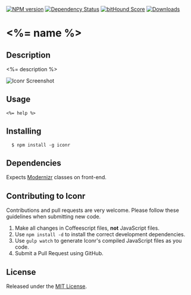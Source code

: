 [![NPM version](http://img.shields.io/npm/v/iconr.svg?style=flat)](https://www.npmjs.org/package/iconr)
[![Dependency Status](http://img.shields.io/david/okize/iconr.svg?style=flat)](https://david-dm.org/okize/iconr)
[![bitHound Score](https://www.bithound.io/github/okize/iconr/badges/score.svg)](https://www.bithound.io/github/okize/iconr)
[![Downloads](http://img.shields.io/npm/dm/iconr.svg?style=flat)](https://www.npmjs.org/package/iconr)

# <%= name %>

## Description
<%= description %>

![Iconr Screenshot](https://raw.github.com/okize/iconr/gh-pages/iconr-screenshot.gif)

## Usage

```
<%= help %>
```

## Installing

```
  $ npm install -g iconr
```

## Dependencies

Expects [Modernizr](http://modernizr.com/) classes on front-end.

## Contributing to Iconr

Contributions and pull requests are very welcome. Please follow these guidelines when submitting new code.

1. Make all changes in Coffeescript files, **not** JavaScript files.
2. Use `npm install -d` to install the correct development dependencies.
3. Use `gulp watch` to generate Iconr's compiled JavaScript files as you code.
4. Submit a Pull Request using GitHub.

## License

Released under the [MIT License](http://www.opensource.org/licenses/mit-license.php).
